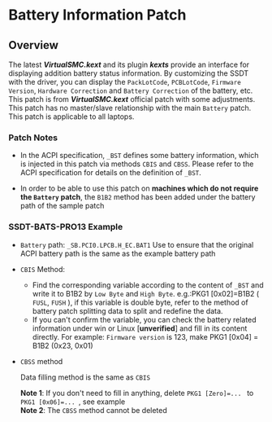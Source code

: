 # Battery Information Patch

## Overview

The latest ***VirtualSMC.kext*** and its plugin ***kexts*** provide an interface for displaying addition battery status information. By customizing the SSDT with the driver, you can display the `PackLotCode`, `PCBLotCode`, `Firmware Version`, `Hardware Correction` and `Battery Correction` of the battery, etc. This patch is from ***VirtualSMC.kext*** official patch with some adjustments. This patch has no master/slave relationship with the main `Battery` patch. This patch is applicable to all laptops.

### Patch Notes
- In the ACPI specification, `_BST` defines some battery information, which is injected in this patch via methods `CBIS` and `CBSS`. Please refer to the ACPI specification for details on the definition of `_BST`.

- In order to be able to use this patch on **machines which do not require the `Battery` patch**, the `B1B2` method has been added under the battery path of the sample patch

### SSDT-BATS-PRO13 Example

- `Battery` path: `_SB.PCI0.LPCB.H_EC.BAT1` Use to ensure that the original ACPI battery path is the same as the example battery path  

- `CBIS` Method:
  - Find the corresponding variable according to the content of `_BST` and write it to B1B2 by `Low Byte` and `High Byte`. e.g.:PKG1 [0x02]=B1B2 ( `FUSL`, `FUSH` ), if this variable is double byte, refer to the method of battery patch splitting data to split and redefine the data.
  - If you can't confirm the variable, you can check the battery related information under win or Linux [**unverified**] and fill in its content directly. For example: `Firmware version` is 123, make PKG1 [0x04] = B1B2 (0x23, 0x01)
- `CBSS` method

  Data filling method is the same as `CBIS` 
  
  **Note 1**: If you don't need to fill in anything, delete `PKG1 [Zero]=... ` to `PKG1 [0x06]=... `, see example  
  **Note 2**: The `CBSS` method cannot be deleted
  
  

